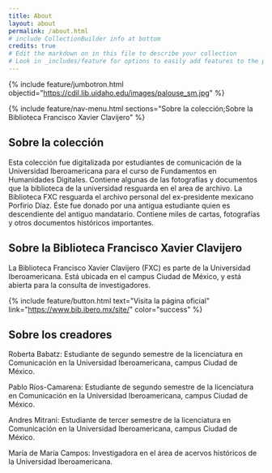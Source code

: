 ```yaml
---
title: About
layout: about
permalink: /about.html
# include CollectionBuilder info at bottom
credits: true
# Edit the markdown on in this file to describe your collection
# Look in _includes/feature for options to easily add features to the page
---
```


{% include feature/jumbotron.html objectid="https://cdil.lib.uidaho.edu/images/palouse_sm.jpg" %}

{% include feature/nav-menu.html sections="Sobre la colección;Sobre la Biblioteca Francisco Xavier Clavijero" %}

## Sobre la colección

Esta colección fue digitalizada por estudiantes de comunicación de la Universidad Iberoamericana para el curso de Fundamentos en Humanidades Digitales. Contiene algunas de las fotografías y documentos que la biblioteca de la universidad resguarda en el area de archivo. La Biblioteca FXC resguarda el archivo personal del ex-presidente mexicano Porfirio Díaz. Éste fue donado por una antigua estudiante quien es descendiente del antiguo mandatario. Contiene miles de cartas, fotografías y otros documentos históricos importantes.

## Sobre la Biblioteca Francisco Xavier Clavijero

La Biblioteca Francisco Xavier Clavijero (FXC) es parte de la Universidad Iberoamericana. Está ubicada en el campus Ciudad de México, y está abierta para la consulta de investigadores.

{% include feature/button.html text="Visita la página oficial" link="https://www.bib.ibero.mx/site/" color="success" %}

## Sobre los creadores

Roberta Babatz: Estudiante de segundo semestre de la licenciatura en Comunicación en la Universidad Iberoamericana, campus Ciudad de México. 

Pablo Ríos-Camarena: Estudiante de segundo semestre de la licenciatura en Comunicación en la Universidad Iberoamericana, campus Ciudad de México.

Andres Mitrani: Estudiante de tercer semestre de la licenciatura en Comunicación en la Universidad Iberoamericana, campus Ciudad de México.

María de María Campos: Investigadora en el área de acervos históricos de la Universidad Iberoamericana.


